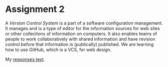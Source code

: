 # Assignment 2

A *Version Control System* is a part of a software configuration management. It manages and is a type of editor for the information sources for web sites or other collecitons of information on computers. It also enables teams of people to work collaboratively with shared information and have revision control before that information is (publically) published. We are learning how to use GitHub, which is a VCS, for web design.

My [responses text](./responses.txt).
